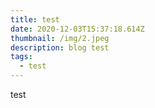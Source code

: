 ```yaml
---
title: test
date: 2020-12-03T15:37:18.614Z
thumbnail: /img/2.jpeg
description: blog test
tags:
  - test
---
```

test